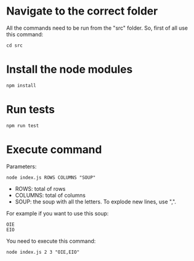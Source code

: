 # Navigate to the correct folder
All the commands need to be run from the "src" folder. So, first of all use this command:
```
cd src
```

# Install the node modules
```
npm install
```

# Run tests
```
npm run test
```

# Execute command
Parameters:
```
node index.js ROWS COLUMNS "SOUP"
```
* ROWS: total of rows
* COLUMNS: total of columns
* SOUP: the soup with all the letters. To explode new lines, use ",".

For example if you want to use this soup:
```
OIE
EIO
```
You need to execute this command:
```
node index.js 2 3 "OIE,EIO"
```